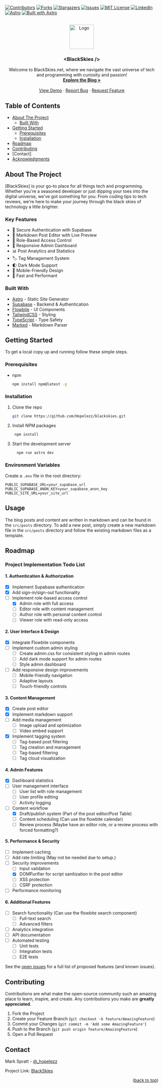 <!-- PROJECT SHIELDS -->

[![Contributors][contributors-shield]][contributors-url]
[![Forks][forks-shield]][forks-url]
[![Stargazers][stars-shield]][stars-url]
[![Issues][issues-shield]][issues-url]
[![MIT License][license-shield]][license-url]
[![LinkedIn][linkedin-shield]][linkedin-url]
[![Astro][astro-shield]][astro-url]
[![Built with Astro](https://astro.badg.es/v1/built-with-astro.svg)](https://astro.build)

<!-- PROJECT LOGO -->
<br />
<div align="center">
  <a href="https://github.com/Hopelezz/HopelezzBlog">
    <img src="https://user-images.githubusercontent.com/72772558/180280901-7d62a24c-0354-4da5-8526-0aef52a4c161.png" alt="Logo" width="80" height="80">
  </a>

<h3 align="center">&#60;BlackSkies &#47;&#62;</h3>

  <p align="center">
    Welcome to BlackSkies.net, where we navigate the vast universe of tech and programming with curiosity and passion!
    <br />
    <a href="https://blackskies.net"><strong>Explore the Blog »</strong></a>
    <br />
    <br />
    <a href="https://github.com/Hopelezz/HopelezzBlog">View Demo</a>
    ·
    <a href="https://github.com/Hopelezz/HopelezzBlog/issues">Report Bug</a>
    ·
    <a href="https://github.com/Hopelezz/HopelezzBlog/issues">Request Feature</a>
  </p>
</div>

## Table of Contents

- [About The Project](#about-the-project)
  - [Built With](#built-with)
- [Getting Started](#getting-started)
  - [Prerequisites](#prerequisites)
  - [Installation](#installation)
- [Roadmap](#roadmap)
- [Contributing](#contributing)
- [Contact]
- [Acknowledgments](#acknowledgements)

## About The Project

[BlackSkies] is your go-to place for all things tech and programming. Whether you're a seasoned developer or just dipping your toes into the digital universe, we've got something for you. From coding tips to tech reviews, we're here to make your journey through the black skies of technology a little brighter.

### Key Features

- 🔐 Secure Authentication with Supabase
- 📝 Markdown Post Editor with Live Preview
- 👥 Role-Based Access Control
- 🎨 Responsive Admin Dashboard
- 📊 Post Analytics and Statistics
- 🏷️ Tag Management System
- 🌓 Dark Mode Support
- 📱 Mobile-Friendly Design
- 🚀 Fast and Performant

### Built With

- [Astro](https://astro.build) - Static Site Generator
- [Supabase](https://supabase.com) - Backend & Authentication
- [Flowbite](https://flowbite.com) - UI Components
- [TailwindCSS](https://tailwindcss.com) - Styling
- [TypeScript](https://www.typescriptlang.org/) - Type Safety
- [Marked](https://marked.js.org/) - Markdown Parser

## Getting Started

To get a local copy up and running follow these simple steps.

### Prerequisites

- npm
  ```sh
  npm install npm@latest -g
  ```

### Installation

1. Clone the repo
   ```sh
   git clone https://github.com/Hopelezz/blackskies.git
   ```
2. Install NPM packages
   ```sh
    npm install
   ```
3. Start the development server
   ```sh
     npm run astro dev
   ```

### Environment Variables

Create a `.env` file in the root directory:

```env
PUBLIC_SUPABASE_URL=your_supabase_url
PUBLIC_SUPABASE_ANON_KEY=your_supabase_anon_key
PUBLIC_SITE_URL=your_site_url
```

## Usage

The blog posts and content are written in markdown and can be found in the `src/posts` directory. To add a new post, simply create a new markdown file in the `src/posts` directory and follow the existing markdown files as a template.

## Roadmap

### Project Implementation Todo List

#### 1. Authentication & Authorization
- [x] Implement Supabase authentication
- [x] Add sign-in/sign-out functionality
- [ ] Implement role-based access control
  - [x] Admin role with full access
  - [ ] Editor role with content management
  - [ ] Author role with personal content control
  - [ ] Viewer role with read-only access

#### 2. User Interface & Design
- [x] Integrate Flowbite components
- [ ] Implement custom admin styling
  - [ ] Create admin.css for consistent styling in admin routes
  - [ ] Add dark mode support for admin routes
  - [ ] Style admin dashboard
- [ ] Add responsive design improvements
  - [ ] Mobile-friendly navigation
  - [ ] Adaptive layouts
  - [ ] Touch-friendly controls

#### 3. Content Management
- [x] Create post editor
- [x] Implement markdown support
- [ ] Add media management
  - [ ] Image upload and optimization
  - [ ] Video embed support
- [x] Implement tagging system
  - [ ] Tag-based post filtering
  - [ ] Tag creation and management
  - [ ] Tag-based filtering
  - [ ] Tag cloud visualization

#### 4. Admin Features
- [x] Dashboard statistics
- [ ] User management interface
  - [ ] User list with role management
  - [ ] User profile editing
  - [ ] Activity logging
- [ ] Content workflow
  - [x] Draft/publish system (Part of the post editor/Post Table)
  - [ ] Content scheduling (Can use the flowbite calendar)
  - [ ] Review process (Maybe have an editor role, or a review process with forced formatting?)

#### 5. Performance & Security
- [ ] Implement caching
- [ ] Add rate limiting (May not be needed due to setup.)
- [ ] Security improvements
  - [ ] Input validation
  - [x] DOMPurifier for script sanitization in the post editor
  - [ ] XSS protection
  - [ ] CSRF protection
- [ ] Performance monitoring

#### 6. Additional Features
- [ ] Search functionality (Can use the flowbite search component)
  - [ ] Full-text search
  - [ ] Advanced filters
- [ ] Analytics integration
- [ ] API documentation
- [ ] Automated testing
  - [ ] Unit tests
  - [ ] Integration tests
  - [ ] E2E tests

See the [open issues](https://github.com/Hopelezz/HopelezzBlog/issues) for a full list of proposed features (and known issues).

## Contributing

Contributions are what make the open-source community such an amazing place to learn, inspire, and create. Any contributions you make are **greatly appreciated**.

1. Fork the Project
2. Create your Feature Branch (`git checkout -b feature/AmazingFeature`)
3. Commit your Changes (`git commit -m 'Add some AmazingFeature'`)
4. Push to the Branch (`git push origin feature/AmazingFeature`)
5. Open a Pull Request

## Contact

Mark Spratt - [@\_hopelezz](https://x.com/_hopelezz)

Project Link: [BlackSkies](https://blackskies.netlify.app/)

<p align="right">(<a href="#top">back to top</a>)</p>

<!-- MARKDOWN LINKS & IMAGES -->

[contributors-shield]: https://img.shields.io/github/contributors/Hopelezz/HopelezzBlog.svg?style=for-the-badge
[contributors-url]: https://github.com/Hopelezz/HopelezzBlog/graphs/contributors
[forks-shield]: https://img.shields.io/github/forks/Hopelezz/HopelezzBlog.svg?style=for-the-badge
[forks-url]: https://github.com/Hopelezz/HopelezzBlog/network/members
[stars-shield]: https://img.shields.io/github/stars/Hopelezz/HopelezzBlog.svg?style=for-the-badge
[stars-url]: https://github.com/Hopelezz/HopelezzBlog/stargazers
[issues-shield]: https://img.shields.io/github/issues/Hopelezz/HopelezzBlog.svg?style=for-the-badge
[issues-url]: https://github.com/Hopelezz/HopelezzBlog/issues
[license-shield]: https://img.shields.io/github/license/Hopelezz/HopelezzBlog.svg?style=for-the-badge
[license-url]: https://github.com/Hopelezz/HopelezzBlog/blob/master/LICENSE.txt
[linkedin-shield]: https://img.shields.io/badge/-LinkedIn-black.svg?style=for-the-badge&logo=linkedin&colorB=555
[linkedin-url]: https://linkedin.com/in/linkedin_username
[astro-shield]: https://img.shields.io/badge/Astro-FF5D01?logo=astro&logoColor=fff&style=for-the-badge
[astro-url]: https://astro.build/
[product-screenshot]: images/screenshot.png
